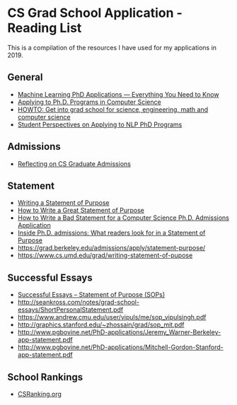 # CS Grad School Application - Reading List
This is a compilation of the resources I have used for my applications in 2019.

## General
* [Machine Learning PhD Applications — Everything You Need to Know](https://timdettmers.com/2018/11/26/phd-applications/)
* [Applying to Ph.D. Programs in Computer Science](https://www.cs.cmu.edu/~harchol/gradschooltalk.pdf)
* [HOWTO: Get into grad school for science, engineering, math and computer science](http://matt.might.net/articles/how-to-apply-and-get-in-to-graduate-school-in-science-mathematics-engineering-or-computer-science/)
* [Student Perspectives on Applying to NLP PhD Programs](https://blog.nelsonliu.me/2019/10/24/student-perspectives-on-applying-to-nlp-phd-programs/#statement-of-purpose)

## Admissions
* [Reflecting on CS Graduate Admissions 
](https://da-data.blogspot.com/2015/03/reflecting-on-cs-graduate-admissions.html)


## Statement
* [Writing a Statement of Purpose](https://swapneelm.github.io/writing-a-statement-of-purpose)
* [How to Write a Great Statement of Purpose](https://uni.edu/~gotera/gradapp/stmtpurpose.htm)
* [How to Write a Bad Statement for a Computer Science Ph.D. Admissions Application](http://www.cs.cmu.edu/~pavlo/blog/2015/10/how-to-write-a-bad-statement-for-a-computer-science-phd-admissions-application.html)
* [Inside Ph.D. admissions: What readers look for in a Statement of Purpose
](https://medium.com/@nschneid/inside-ph-d-admissions-what-readers-look-for-in-a-statement-of-purpose-3db4e6081f80)
* https://grad.berkeley.edu/admissions/apply/statement-purpose/
* https://www.cs.umd.edu/grad/writing-statement-of-pupose


## Successful Essays
* [Successful Essays – Statement of Purpose (SOPs)](https://admissionsource.wordpress.com/2007/07/26/successful-essays/)
* http://seankross.com/notes/grad-school-essays/ShortPersonalStatement.pdf
* https://www.andrew.cmu.edu/user/vipuls/me/sop_vipulsingh.pdf
* http://graphics.stanford.edu/~zhossain/grad/sop_mit.pdf
* http://www.pgbovine.net/PhD-applications/Jeremy_Warner-Berkeley-app-statement.pdf
* http://www.pgbovine.net/PhD-applications/Mitchell-Gordon-Stanford-app-statement.pdf

## School Rankings
* [CSRanking.org](http://csrankings.org)
